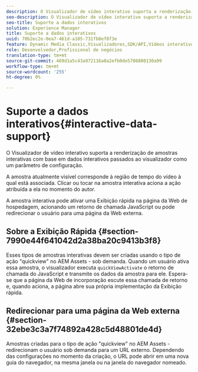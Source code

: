 ```yaml
---
description: O Visualizador de vídeo interativo suporta a renderização de amostras interativas com base em dados interativos passados ao visualizador como um parâmetro de configuração.
seo-description: O Visualizador de vídeo interativo suporta a renderização de amostras interativas com base em dados interativos passados ao visualizador como um parâmetro de configuração.
seo-title: Suporte a dados interativos
solution: Experience Manager
title: Suporte a dados interativos
uuid: 70b2ec2e-0ea7-461d-a185-731fb0ef8f3e
feature: Dynamic Media Classic,Visualizadores,SDK/API,Vídeos interativos
role: Desenvolvedor,Profissional de negócios
translation-type: tm+mt
source-git-commit: 469d1a5c43a972116a8a2efb0de5708800130a99
workflow-type: tm+mt
source-wordcount: '255'
ht-degree: 0%

---
```



# Suporte a dados interativos{#interactive-data-support}

O Visualizador de vídeo interativo suporta a renderização de amostras interativas com base em dados interativos passados ao visualizador como um parâmetro de configuração.

A amostra atualmente visível corresponde à região de tempo do vídeo à qual está associada. Clicar ou tocar na amostra interativa aciona a ação atribuída a ela no momento do autor.

A amostra interativa pode ativar uma Exibição rápida na página da Web de hospedagem, acionando um retorno de chamada JavaScript ou pode redirecionar o usuário para uma página da Web externa.

## Sobre a Exibição Rápida {#section-7990e44f641042d2a38ba20c9413b3f8}

Esses tipos de amostras interativas devem ser criadas usando o tipo de ação &quot;quickview&quot; no AEM Assets - sob demanda. Quando um usuário ativa essa amostra, o visualizador executa `quickViewActivate` o retorno de chamada do JavaScript e transmite os dados da amostra para ele. Espera-se que a página da Web de incorporação escute essa chamada de retorno e, quando aciona, a página abre sua própria implementação da Exibição rápida.

## Redirecionar para uma página da Web externa {#section-32ebe3c3a7f74892a428c5d48801de4d}

Amostras criadas para o tipo de ação &quot;quickview&quot; no AEM Assets - redirecionam o usuário sob demanda para um URL externo. Dependendo das configurações no momento da criação, o URL pode abrir em uma nova guia do navegador, na mesma janela ou na janela do navegador nomeado.
